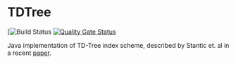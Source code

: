 # TDTree
[![Build Status](https://github.com/nickrobison/fasttuple/actions/workflows/build.yaml/badge.svg)
[![Quality Gate Status](https://sonarcloud.io/api/project_badges/measure?project=com.nickrobison%3Atdtree&metric=alert_status)](https://sonarcloud.io/summary/new_code?id=com.nickrobison%3Atdtree)

Java implementation of TD-Tree index scheme, described by Stantic et. al in a recent [paper](https://link.springer.com/chapter/10.1007/978-3-642-15576-5_53).
